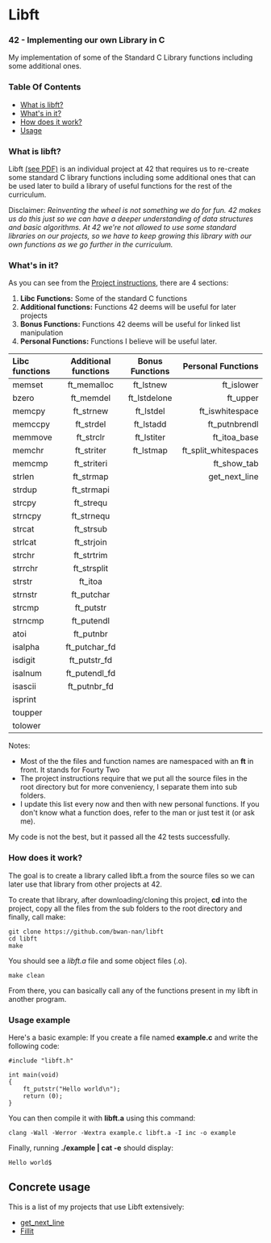 # Libft

### 42 - Implementing our own Library in C

My implementation of some of the Standard C Library functions including some additional ones.

### Table Of Contents
* [What is libft?](#what-is-libft)
* [What's in it?](#whats-in-it)
* [How does it work?](#how-does-it-work)
* [Usage](#usage-example)

### What is libft?
Libft [(see PDF)][1] is an individual project at 42 that requires us to re-create some standard C library functions including some additional ones that can be used later to build a library of useful functions for the rest of the curriculum.

Disclaimer: *Reinventing the wheel is not something we do for fun. 42 makes us do this just so we can have a deeper understanding of data structures and basic algorithms. At 42 we're not allowed to use some standard libraries on our projects, so we have to keep growing this library with our own functions as we go further in the curriculum.*

### What's in it?

As you can see from the [Project instructions][1], there are 4 sections:

1.  **Libc Functions:** Some of the standard C functions
2.  **Additional functions:** Functions 42 deems will be useful for later projects
3.  **Bonus Functions:** Functions 42 deems will be useful for linked list manipulation
4.  **Personal Functions:** Functions I believe will be useful later.

Libc functions | Additional functions | Bonus Functions | Personal Functions
:----------- | :-----------: | :-----------: | -----------:
memset		   | ft_memalloc	 | ft_lstnew		 | ft_islower 
bzero		     | ft_memdel		 | ft_lstdelone	 | ft_upper 
memcpy		   | ft_strnew		 | ft_lstdel		 | ft_iswhitespace    
memccpy		   | ft_strdel		 | ft_lstadd		 | ft_putnbrendl    
memmove		   | ft_strclr		 | ft_lstiter	   | ft_itoa_base    
memchr		   | ft_striter	   | ft_lstmap		 | ft_split_whitespaces
memcmp	   	 | ft_striteri	 |				       | ft_show_tab
strlen		   | ft_strmap		 |				       | get_next_line
strdup		   | ft_strmapi	   |				       | 
strcpy		   | ft_strequ		 |			       	 | 
strncpy		   | ft_strnequ	   |			         | 
strcat		   | ft_strsub		 |               | 
strlcat		   | ft_strjoin	   |               | 
strchr		   | ft_strtrim	   |               | 
strrchr	     | ft_strsplit   |               | 
strstr		   | ft_itoa		   |               | 
strnstr		   | ft_putchar	   |               | 
strcmp		   | ft_putstr		 |               | 
strncmp		   | ft_putendl	   |               | 
atoi		     | ft_putnbr		 |               | 
isalpha		   | ft_putchar_fd |               | 
isdigit		   | ft_putstr_fd	 |               | 
isalnum		   | ft_putendl_fd |               | 
isascii	     | ft_putnbr_fd	 |               |
isprint		   |               |               | 
toupper		   |               |               | 
tolower		   |               |               | 


Notes:

- Most of the the files and function names are namespaced with an **ft** in front. It stands for Fourty Two
- The project instructions require that we put all the source files in the root directory but for more conveniency, I separate them into sub folders.
- I update this list every now and then with new personal functions. If you don't know what a function does, refer to the man or just test it (or ask me).

My code is not the best, but it passed all the 42 tests successfully.

### How does it work?

The goal is to create a library called libft.a from the source files so we can later use that library from other projects at 42.

To create that library, after downloading/cloning this project, **cd** into the project, copy all the files from the sub folders to the root directory and finally, call make:

	git clone https://github.com/bwan-nan/libft
	cd libft
	make

You should see a *libft.a* file and some object files (.o).

    make clean

From there, you can basically call any of the functions present in my libft in another program.

### Usage example 

Here's a basic example:
If you create a file named **example.c** and write the following code:

	#include "libft.h"
	
	int main(void)
	{
		ft_putstr("Hello world\n");
		return (0);
	}

You can then compile it with **libft.a** using this command:

	clang -Wall -Werror -Wextra example.c libft.a -I inc -o example

Finally, running **./example | cat -e** should display:
	
	Hello world$

## Concrete usage

This is a list of my projects that use Libft extensively:

* [get_next_line](https://github.com/bwan-nan/get_next_line)
* [Fillit](https://github.com/bwan-nan/Fillit)



[1]: https://github.com/bwan-nan/libft/blob/master/libft.en.pdf "Libft PDF"
